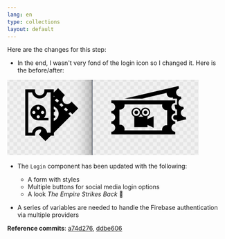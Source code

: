 ```yaml
---
lang: en
type: collections
layout: default
---
```


Here are the changes for this step:

- In the end, I wasn't very fond of the login icon so I changed it. Here is the before/after:

<a href="/assets/img/rma-0033-login.jpg"><img src="/assets/img/rma-0033-login.jpg" width=""></a>

- The `Login` component has been updated with the following: 
  
  - A form with styles
  - Multiple buttons for social media login options 
  - A look _The Empire Strikes Back_ 🌟 

- A series of variables are needed to handle the Firebase authentication via multiple providers

**Reference commits**: [a74d276](https://github.com/Macxim/eiga/commit/a74d2765299d61b60dd138216d43ec094b21ed15), [ddbe606](https://github.com/Macxim/eiga/commit/ddbe60600358733d43ccca8aae06884c316be17b)
